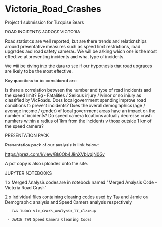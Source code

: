 # Victoria_Road_Crashes
 Project 1 submission for Turqoise Bears

 ROAD INCIDENTS ACROSS VICTORIA

 Road statistics are well reported, but are there trends and relationships around preventative measures such as speed limit restrictions, road upgrades and road safety    cameras.  We will be asking which one is the most effective at preventing incidents and what type of incidents.  

 We will be diving into the data to see if our hypothesis that road upgrades are likely to be the most effective.

 Key questions to be considered are:

 Is there a correlation between the number and type of road incidents and the speed limit?  Eg - Fatalities / Serious injury / Minor or no injury as classified by VicRoads.
 Does local government spending improve road conditions to prevent incidents?
 Does the overall demographics (age / average income / gender) of local government areas have an impact on the number of incidents?
 Do speed camera locations actually decrease crash numbers within a radius of 1km from the incidents v those outside 1 km of the speed camera?


PRESENTATION PACK

 Presentation pack of our analysis in link below:
 
https://prezi.com/i/view/Bk0Ob4JRnXVbIvqjN0Gv

 A pdf copy is also uploaded onto the site.
 
 
 JUPYTER NOTEBOOKS
 
 1 x Merged Analysis codes are in notebook named "Merged Analysis Code - Victoria Road Crash"
 
 2 x Individual files containing cleaning codes used by Tas and Jamie on Demographic analysis and Speed Camera analysis respectively
 
     - TAS TUDOR Vic_Crash_analysis_TT_Cleanup
     
     - JAMIE TAN Speed Camera Cleaning Codes
 
